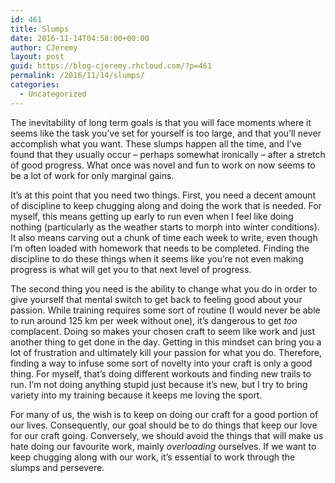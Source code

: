 ```yaml
---
id: 461
title: Slumps
date: 2016-11-14T04:58:00+00:00
author: CJeremy
layout: post
guid: https://blog-cjeremy.rhcloud.com/?p=461
permalink: /2016/11/14/slumps/
categories:
  - Uncategorized
---
```

The inevitability of long term goals is that you will face moments where it seems like the task you&#8217;ve set for yourself is too large, and that you&#8217;ll never accomplish what you want. These slumps happen all the time, and I&#8217;ve found that they usually occur &#8211; perhaps somewhat ironically &#8211; after a stretch of good progress. What once was novel and fun to work on now seems to be a lot of work for only marginal gains.

It&#8217;s at this point that you need two things. First, you need a decent amount of discipline to keep chugging along and doing the work that is needed. For myself, this means getting up early to run even when I feel like doing nothing (particularly as the weather starts to morph into winter conditions). It also means carving out a chunk of time each week to write, even though I&#8217;m often loaded with homework that needs to be completed. Finding the discipline to do these things when it seems like you&#8217;re not even making progress is what will get you to that next level of progress.

The second thing you need is the ability to change what you do in order to give yourself that mental switch to get back to feeling good about your passion. While training requires some sort of routine (I would never be able to run around 125 km per week without one), it&#8217;s dangerous to get _too_ complacent. Doing so makes your chosen craft to seem like work and just another thing to get done in the day. Getting in this mindset can bring you a lot of frustration and ultimately kill your passion for what you do. Therefore, finding a way to infuse some sort of novelty into your craft is only a good thing. For myself, that&#8217;s doing different workouts and finding new trails to run. I&#8217;m not doing anything stupid just because it&#8217;s new, but I try to bring variety into my training because it keeps me loving the sport.

For many of us, the wish is to keep on doing our craft for a good portion of our lives. Consequently, our goal should be to do things that keep our love for our craft going. Conversely, we should avoid the things that will make us hate doing our favourite work, mainly _overloading_ ourselves. If we want to keep chugging along with our work, it&#8217;s essential to work through the slumps and persevere.